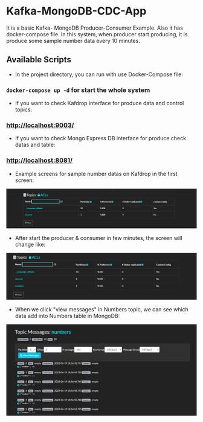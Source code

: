 # Kafka-MongoDB-CDC-App

It is a basic Kafka- MongoDB Producer-Consumer Example.
Also it has docker-compose file. 
In this system, when producer start producing, it is produce some sample number data every 10 minutes.

## Available Scripts

- In the project directory, you can run with use Docker-Compose file:

### `docker-compose up -d` for start the whole system

- If you want to check Kafdrop interface for produce data and control topics:

### [http://localhost:9003/](http://localhost:9003/)

- If you want to check Mongo Express DB interface for produce check datas and table:

### [http://localhost:8081/](http://localhost:8081/)

- Example screens for sample number datas on Kafdrop in the first screen:

![Alt text](image.png)

- After start the producer & consumer in few minutes, the screen will change like:

![Alt text](image-1.png)

- When we click "view messages" in Numbers topic, we can see which data add into Numbers table in MongoDB:

![Alt text](image-2.png)
